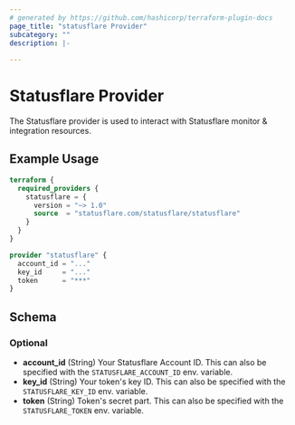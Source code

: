```yaml
---
# generated by https://github.com/hashicorp/terraform-plugin-docs
page_title: "statusflare Provider"
subcategory: ""
description: |-
  
---
```


# Statusflare Provider

The Statusflare provider is used to interact with Statusflare monitor & integration resources.


## Example Usage

```terraform
terraform {
  required_providers {
    statusflare = {
      version = "~> 1.0"
      source  = "statusflare.com/statusflare/statusflare"
    }
  }
}

provider "statusflare" {
  account_id = "..."
  key_id     = "..."
  token      = "***"
}
```

<!-- schema generated by tfplugindocs -->
## Schema

### Optional

- **account_id** (String) Your Statusflare Account ID. This can also be specified with the `STATUSFLARE_ACCOUNT_ID` env. variable.
- **key_id** (String) Your token's key ID. This can also be specified with the `STATUSFLARE_KEY_ID` env. variable.
- **token** (String) Token's secret part. This can also be specified with the `STATUSFLARE_TOKEN` env. variable.
